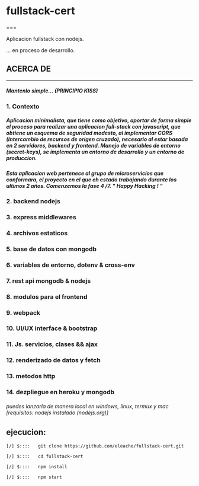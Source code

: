 # fullstack-cert
===

Aplicacion fullstack con nodejs.


... en proceso de desarrollo.


## ACERCA DE 
--------
##### Mantenlo simple... (PRINCIPIO KISS)


###          1. Contexto
##### Aplicacion minimalista, que tiene como objetivo, aportar de forma simple el proceso para realizar una aplicacion full-stack con javascript, que obtiene un esquema de seguridad modesto, al implementar CORS (Intercambio de recursos de origen cruzado), necesario al estar basada en 2 servidores, backend y frontend. Manejo de variables de entorno (secret-keys), se implementa un entorno de desarrollo y un entorno de produccion.
##### Esta aplicacion web pertenece al grupo de microservicios que conformara, el proyecto en el que eh estado trabajando durante los ultimos 2 años. Comenzemos la fase 4 /7. " Happy Hacking ! "
###          2. backend nodejs 
###          3. express middlewares
###          4. archivos estaticos
###          5. base de datos con mongodb
###          6. variables de entorno, dotenv & cross-env
###          7. rest api mongodb & nodejs
###          8. modulos para el frontend
###          9. webpack
###          10. UI/UX interface & bootstrap
###          11. Js. servicios, clases && ajax
###          12. renderizado de datos y fetch
###          13. metodos http
###          14. dezpliegue en heroku y mongodb


###### puedes lanzarla de manera local en windows, linux, termux y mac      [requisitos: nodejs instalado (nodejs.org)]

## ejecucion: 
    
    [/] $::::   git clone https://github.com/eleache/fullstack-cert.git
   
    [/] $::::   cd fullstack-cert

    [/] $::::   npm install
    
    [/] $::::   npm start
